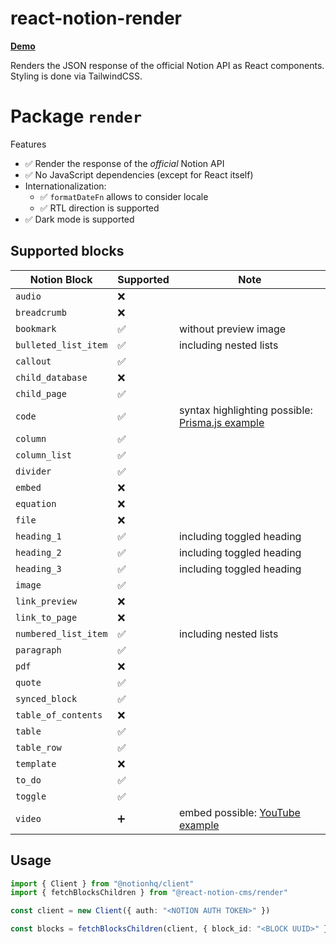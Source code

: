 # react-notion-render

**[Demo](https://xennis.github.io/react-notion-render/)**

Renders the JSON response of the official Notion API as React components. Styling is done via TailwindCSS.

# Package `render`

Features

- ✅ Render the response of the _official_ Notion API
- ✅ No JavaScript dependencies (except for React itself)
- Internationalization:
  - ✅ `formatDateFn` allows to consider locale
  - ✅ RTL direction is supported
- ✅ Dark mode is supported

## Supported blocks

| Notion Block         | Supported | Note                                                                                                   |
| -------------------- | --------- | ------------------------------------------------------------------------------------------------------ |
| `audio`              | ❌        |                                                                                                        |
| `breadcrumb`         | ❌        |                                                                                                        |
| `bookmark`           | ✅        | without preview image                                                                                  |
| `bulleted_list_item` | ✅        | including nested lists                                                                                 |
| `callout`            | ✅        |                                                                                                        |
| `child_database`     | ❌        |                                                                                                        |
| `child_page`         | ✅        |                                                                                                        |
| `code`               | ✅        | syntax highlighting possible: [Prisma.js example](https://xennis.github.io/react-notion-render/custom) |
| `column`             | ✅        |                                                                                                        |
| `column_list`        | ✅        |                                                                                                        |
| `divider`            | ✅        |                                                                                                        |
| `embed`              | ❌        |                                                                                                        |
| `equation`           | ❌        |                                                                                                        |
| `file`               | ❌        |                                                                                                        |
| `heading_1`          | ✅        | including toggled heading                                                                              |
| `heading_2`          | ✅        | including toggled heading                                                                              |
| `heading_3`          | ✅        | including toggled heading                                                                              |
| `image`              | ✅        |                                                                                                        |
| `link_preview`       | ❌        |                                                                                                        |
| `link_to_page`       | ❌        |                                                                                                        |
| `numbered_list_item` | ✅        | including nested lists                                                                                 |
| `paragraph`          | ✅        |                                                                                                        |
| `pdf`                | ❌        |                                                                                                        |
| `quote`              | ✅        |                                                                                                        |
| `synced_block`       | ✅        |                                                                                                        |
| `table_of_contents`  | ❌        |                                                                                                        |
| `table`              | ✅        |                                                                                                        |
| `table_row`          | ✅        |                                                                                                        |
| `template`           | ❌        |                                                                                                        |
| `to_do`              | ✅        |                                                                                                        |
| `toggle`             | ✅        |                                                                                                        |
| `video`              | ➕        | embed possible: [YouTube example](https://xennis.github.io/react-notion-render/custom)                 |

## Usage

```typescript
import { Client } from "@notionhq/client"
import { fetchBlocksChildren } from "@react-notion-cms/render"

const client = new Client({ auth: "<NOTION AUTH TOKEN>" })

const blocks = fetchBlocksChildren(client, { block_id: "<BLOCK UUID>" }, {})
```

